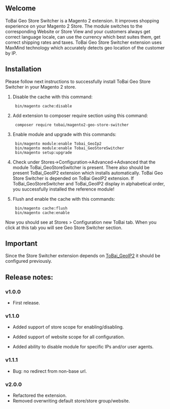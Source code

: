 <h2>Welcome</h2>

ToBai Geo Store Switcher is a Magento 2 extension. It improves shopping experience on your Magento 2 Store. The module switches to the corresponding Website or Store View and your customers always get correct language locale, can use the currency which best suites them, get correct shipping rates and taxes. ToBai Geo Store Switcher extension uses MaxMind technology which accurately detects geo location of the customer by IP.

<h2>Installation</h2>

Please follow next instructions to successfully install ToBai Geo Store Switcher in your Magento 2 store.

1. Disable the cache with this command:

        bin/magento cache:disable

2. Add extension to composer require section using this command:

        composer require tobai/magento2-geo-store-switcher

3. Enable module and upgrade with this commands:

        bin/magento module:enable Tobai_GeoIp2
        bin/magento module:enable Tobai_GeoStoreSwitcher
        bin/magento setup:upgrade

4. Check under Stores->Configuration->Advanced->Advanced that the module ToBai_GeoStoreSwitcher is present. There also should be present ToBai_GeoIP2 extension which installs automatically. ToBai Geo Store Switcher is depended on ToBai GeoIP2 extension. If ToBai_GeoStoreSwitcher and ToBai_GeoIP2 display in alphabetical order, you successfully installed the reference module!

5. Flush and enable the cache with this commands:
        
        bin/magento cache:flush
        bin/magento cache:enable

Now you should see at Stores > Configuration new ToBai tab. When you click at this tab you will see Geo Store Switcher section.

<h2>Important</h2>

Since the Store Switcher extension depends on <a href="https://github.com/ytorbyk/magento2-geo-ip2">ToBai_GeoIP2</a> it should be configured previously.


<h2>Release notes:</h2>

<h3>v1.0.0</h3>

- First release.

<h3>v1.1.0</h3>

- Added support of store scope for enabling/disabling.

- Added support of website scope for all configuration.

- Added ability to disable module for specific IPs and/or user agents.

<h3>v1.1.1</h3>

- Bug: no redirect from non-base url.

<h3>v2.0.0</h3>

- Refactored the extension.
- Removed overwriting default store/store group/website.
